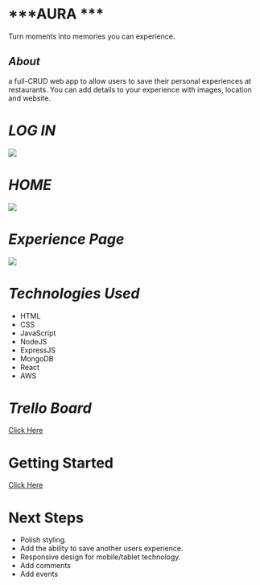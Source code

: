 # ***AURA ***
Turn moments into memories you can experience. 

## ***About***

a full-CRUD web app to allow users to save their personal experiences at restaurants. You can add details to your experience with images, location and website. 



# ***LOG IN***

![](https://i.imgur.com/5AfzyiF.png)




# ***HOME***

![](https://i.imgur.com/OwJ9Car.png)


# ***Experience Page***

![](https://i.imgur.com/2vQRAIE.png)

# ***Technologies Used***

* HTML
* CSS
* JavaScript
* NodeJS
* ExpressJS
* MongoDB
* React
* AWS

# ***Trello Board***
[Click Here](https://trello.com/b/8sRIRyne/project-4)

# Getting Started #

[Click Here](https://auraexperience.herokuapp.com/)


# Next Steps #

* Polish styling.
* Add the ability to save another users experience.
* Responsive design for mobile/tablet technology.
* Add comments
* Add events